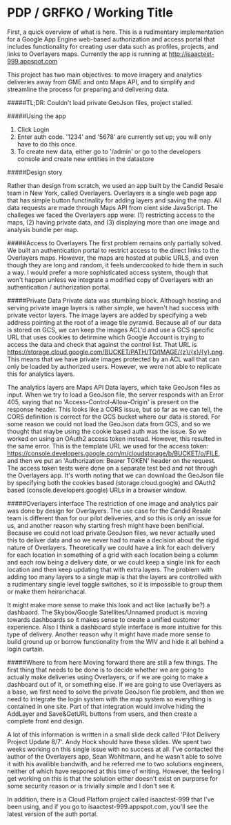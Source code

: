 # PDP / GRFKO / Working Title

First, a quick overview of what is here. This is a rudimentary implementation for a Google App Engine web-based authorization and access portal that includes functionality for creating user data such as profiles, projects, and links to Overlayers maps. Currently the app is running at http://isaactest-999.appspot.com

This project has two main objectives: to move imagery and analytics deliveries away from GME and onto Maps API, and to simplify and streamline the process for preparing and delivering data.

#####TL;DR: Couldn't load private GeoJson files, project stalled.

#####Using the app
1. Click Login
2. Enter auth code. '1234' and '5678' are currently set up; you will only have to do this once.
2. To create new data, either go to '/admin' or go to the developers console and create new entities in the datastore

#####Design story

Rather than design from scratch, we used an app built by the Candid Resale team in New York, called Overlayers. Overlayers is a single web page app that has simple button functinality for adding layers and saving the map. All data requests are made through Maps API from cient side JavaScript. The challeges we faced the Overlayers app were: (1) restricting access to the maps, (2) having private data, and (3) displaying more than one image and analysis bundle per map.

#####Access to Overlayers
The first problem remains only partially solved. We built an authentication portal to restrict access to the direct links to the Overlayers maps. However, the maps are hosted at public URLS, and even though they are long and random, it feels undercooked to hide them in such a way. I would prefer a more sophisticated access system, though that won't happen unless we integrate a modified copy of Overlayers with an authentication / authorization portal.

#####Private Data
Private data was stumbling block. Although hosting and serving private image layers is rather simple, we haven't had success with private vector layers. The image layers are added by specifying a web address pointing at the root of a image tile pyramid. Because all of our data is stored on GCS, we can keep the images ACL'd and use a GCS specific URL that uses cookies to detirmine which Google Account is trying to access the data and check that against the control list. That URL is https://storage.cloud.google.com/BUCKET/PATH/TO/IMAGE/{z}/{x}/{y}.png. This means that we have private images protected by an ACL wall that can only be loaded by authorized users. However, we were not able to replicate this for analytics layers.

The analytics layers are Maps API Data layers, which take GeoJson files as input. When we try to load a GeoJson file, the server responds with an Error 405, saying that no 'Access-Control-Allow-Origin' is present on the response header. This looks like a CORS issue, but so far as we can tell, the CORS definition is correct for the GCS bucket where our data is stored. For some reason we could not load the GeoJson data from GCS, and so we thought that maybe using the cookie based auth was the issue. So we worked on using an OAuth2 access token instead. However, this resulted in the same error. This is the template URL we used for the access token: https://console.developers.google.com/m/cloudstorage/b/BUCKET/o/FILE, and then we put an 'Authorization: Bearer TOKEN' header on the request. The access token tests were done on a separate test bed and not through the Overlayers app. It's worth noting that we can download the GeoJson file by specifying both the cookies based (storage.cloud.google) and OAuth2 based (console.developers.google) URLs in a browser window. 

#####Overlayers interface
The restriction of one image and analytics pair was done by design for Overlayers. The use case for the Candid Resale team is different than for our pilot deliveries, and so this is only an issue for us, and another reason why starting fresh might have been benificial. Because we could not load private GeoJson files, we never actually used this to deliver data and so we never had to make a decision about the rigid nature of Overlayers. Theoretically we could have a link for each delivery for each location in something of a grid with each location being a column and each row being a delivery date, or we could keep a single link for each location and then keep updating that with extra layers. The problem with adding too many layers to a single map is that the layers are controlled with a rudimentary single level toggle switches, so it is impossible to group them or make them heirarichacal.

It might make more sense to make this look and act like (actually be?) a dashbaord. The Skybox/Google Satellites/Unnamed product is moving towards dashboards so it makes sense to create a unified customer experience. Also I think a dashboard style interface is more intuitive for this type of delivery. Another reason why it might have made more sense to build ground up or borrow functionality from the WIV and hide it all behind a login curtain.

#####Where to from here
Moving forward there are still a few things. The first thing that needs to be done is to decide whether we are going to actually make deliveries using Overlayers, or if we are going to make a dashboard out of it, or something else. If we are going to use Overlayers as a base, we first need to solve the private GeoJson file problem, and then we need to integrate the login system with the map system so everything is contained in one site. Part of that integration would involve hiding the AddLayer and Save&GetURL buttons from users, and then create a complete front end design.

A lot of this information is written in a small slide deck called 'Pilot Delivery Project Update 8/7'. Andy Hock should have these slides. We spent two weeks working on this single issue with no success at all. I've contacted the author of the Overlayers app, Sean Wohltmann, and he wasn't able to solve it with his availible bandwith, and he referred me to two solutions engineers, neither of which have responed at this time of writing. However, the feeling I get working on this is that the solution either doesn't exist on purporse for some security reason or is trivially simple and I don't see it.

In addition, there is a Cloud Platfom project called isaactest-999 that I've been using, and if you go to isaactest-999.appspot.com, you'll see the latest version of the auth portal.
